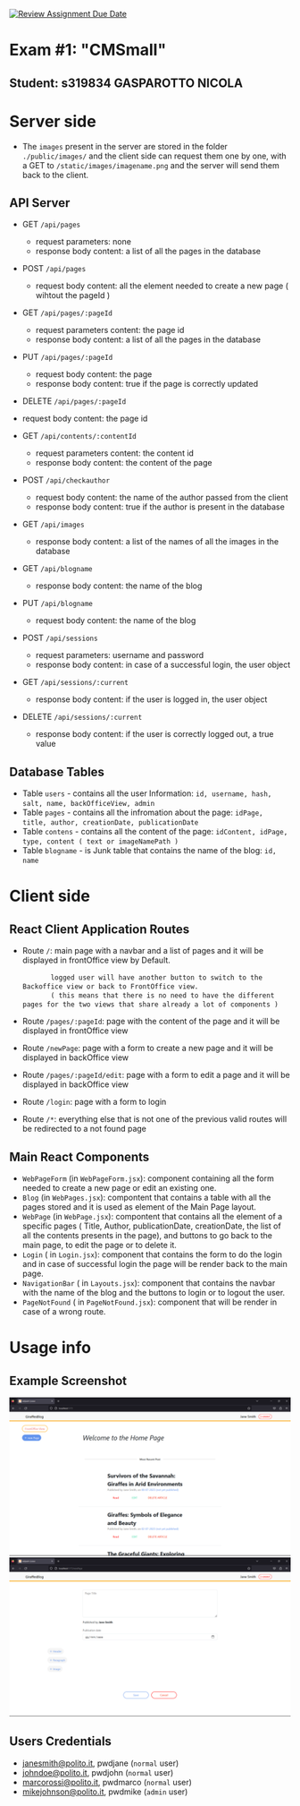 [![Review Assignment Due Date](https://classroom.github.com/assets/deadline-readme-button-24ddc0f5d75046c5622901739e7c5dd533143b0c8e959d652212380cedb1ea36.svg)](https://classroom.github.com/a/_XpznRuT)

# Exam #1: "CMSmall"

## Student: s319834 GASPAROTTO NICOLA

# Server side

- The `images` present in the server are stored in the folder `./public/images/` and the client side can request them one by one,
  with a GET to `/static/images/imagename.png` and the server will send them back to the client.

## API Server

- GET `/api/pages`
  - request parameters: none
  - response body content: a list of all the pages in the database

- POST `/api/pages`
  - request body content: all the element needed to create a new page ( wihtout the pageId )

- GET `/api/pages/:pageId`
  - request parameters content: the page id
  - response body content: a list of all the pages in the database

- PUT `/api/pages/:pageId`
  - request body content: the page
  - response body content: true if the page is correctly updated

- DELETE `/api/pages/:pageId`
 - request body content: the page id

- GET `/api/contents/:contentId`
  - request parameters content: the content id
  - response body content: the content of the page

- POST `/api/checkauthor`
  - request body content: the name of the author passed from the client
  - response body content: true if the author is present in the database
 
- GET `/api/images`
  - response body content: a list of the names of all the images in the database

- GET `/api/blogname`
  - response body content: the name of the blog

- PUT `/api/blogname`
  - request body content: the name of the blog

- POST `/api/sessions`
  - request parameters: username and password
  - response body content: in case of a successful login, the user object

- GET `/api/sessions/:current`
  - response body content: if the user is logged in, the user object

- DELETE `/api/sessions/:current`
  - response body content: if the user is correctly logged out, a true value

## Database Tables

- Table `users` - contains all the user Information: `id, username, hash, salt, name, backOfficeView, admin`
- Table `pages` - contains all the infromation about the page: `idPage, title, author, creationDate, publicationDate`
- Table `contens` - contains all the content of the page: `idContent, idPage, type, content ( text or imageNamePath )`
- Table `blogname` - is Junk table that contains the name of the blog: `id, name`

# Client side

## React Client Application Routes

- Route `/`: main page with a navbar and a list of pages and it will be displayed in frontOffice view by Default.

             logged user will have another button to switch to the Backoffice view or back to FrontOffice view.
             ( this means that there is no need to have the different pages for the two views that share already a lot of components )

- Route `/pages/:pageId`: page with the content of the page and it will be displayed in frontOffice view
- Route `/newPage`: page with a form to create a new page and it will be displayed in backOffice view
- Route `/pages/:pageId/edit`: page with a form to edit a page and it will be displayed in backOffice view

- Route `/login`: page with a form to login
- Route `/*`: everything else that is not one of the previous valid routes will be redirected to a not found page

## Main React Components

- `WebPageForm` (in `WebPageForm.jsx`): component containing all the form needed to create a new page or edit an existing one.
- `Blog` (in `WebPages.jsx`): compontent that contains a table with all the pages stored and it is used as element of the Main Page layout.
- `WebPage` (in `WebPage.jsx`): compontent that contains all the element of a specific pages ( Title, Author, publicationDate, creationDate, the list of all the contents presents in the page), and buttons to go back to the main page, to edit the page or to delete it.
- `Login` ( in `Login.jsx`): component that contains the form to do the login and in case of successful login the page will be render back to the main page.
- `NavigationBar` ( in `Layouts.jsx`): component that contains the navbar with the name of the blog and the buttons to login or to logout the user.
- `PageNotFound` ( in `PageNotFound.jsx`): component that will be render in case of a wrong route.

# Usage info

## Example Screenshot

![Screenshot](./img/screenshot1.png)
![Screenshot](./img/screenshot2.png)

## Users Credentials

- janesmith@polito.it, pwdjane (`normal` user)
- johndoe@polito.it, pwdjohn (`normal` user)
- marcorossi@polito.it, pwdmarco (`normal` user)
- mikejohnson@polito.it, pwdmike (`admin` user)